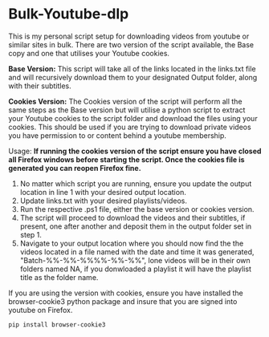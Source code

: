 # Bulk-Youtube-dlp
This is my personal script setup for downloading videos from youtube or similar sites in bulk. There are two version of the script available, the Base copy and one that utilises your Youtube cookies.

**Base Version:** This script will take all of the links located in the links.txt file and will recursively download them to your designated Output folder, along with their subtitles.

**Cookies Version:** The Cookies version of the script will perform all the same steps as the Base version but will utilise a python script to extract your Youtube cookies to the script folder and download the files using your cookies. This should be used if you are trying to download private videos you have permission to or content behind a youtube membership.

Usage: **If running the cookies version of the script ensure you have closed all Firefox windows before starting the script. Once the cookies file is generated you can reopen Firefox fine.** 
1. No matter which script you are running, ensure you update the output location in line 1 with your desired output location.
2. Update links.txt with your desired playlists/videos.
3. Run the respective .ps1 file, either the base version or cookies version.
4. The script will proceed to download the videos and their subtitles, if present, one after another and deposit them in the output folder set in step 1.
5. Navigate to your output location where you should now find the the videos located in a file named with the date and time it was generated, "Batch-%%-%%-%%%%-%%-%%", lone videos will be in their own folders named NA, if you donwloaded a playlist it will have the playlist title as the folder name.


If you are using the version with cookies, ensure you have installed the browser-cookie3 python package and insure that you are signed into youtube on Firefox.
```
pip install browser-cookie3
```
